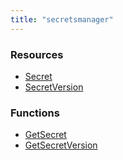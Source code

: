 ```yaml
---
title: "secretsmanager"
---
```


<!-- WARNING: this file was generated by the Pulumi Terraform Bridge (tfgen) Tool. -->
<!-- Do not edit by hand unless you're certain you know what you are doing! -->

<style>
  table td p { margin-top: 0; margin-bottom: 0; }
</style>

<h3>Resources</h3>
<ul class="api">
    <li><a href="secret"><span class="symbol resource"></span>Secret</a></li>
    <li><a href="secretversion"><span class="symbol resource"></span>SecretVersion</a></li>
</ul>

<h3>Functions</h3>
<ul class="api">
    <li><a href="getsecret"><span class="symbol datasource"></span>GetSecret</a></li>
    <li><a href="getsecretversion"><span class="symbol datasource"></span>GetSecretVersion</a></li>
</ul>

